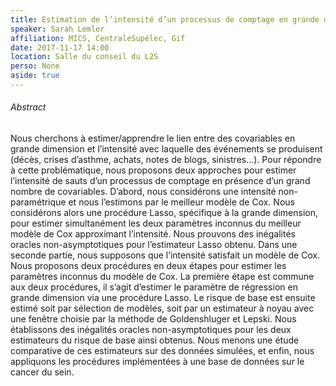 ```yaml
---
title: Estimation de l’intensité d’un processus de comptage en grande dimensionessus de comptage en grande dimension
speaker: Sarah Lemler
affiliation: MICS, CentraleSupélec, Gif
date: 2017-11-17 14:00
location: Salle du conseil du L2S
perso: None
aside: true
---
```


###### Abstract
Nous cherchons à estimer/apprendre le lien entre des covariables en
grande dimension et l’intensité avec laquelle des événements se
produisent (décès, crises d’asthme, achats, notes de blogs,
sinistres...). Pour répondre à cette problématique, nous proposons
deux approches pour estimer l’intensité de sauts d’un processus de
comptage en présence d’un grand nombre de covariables. D’abord, nous
considérons une intensité non-paramétrique et nous l’estimons par le
meilleur modèle de Cox. Nous considérons alors une procédure Lasso,
spécifique à la grande dimension, pour estimer simultanément les deux
paramètres inconnus du meilleur modèle de Cox approximant l’intensité.
Nous prouvons des inégalités oracles non-asymptotiques pour
l’estimateur Lasso obtenu. Dans une seconde partie, nous supposons que
l’intensité satisfait un modèle de Cox. Nous proposons deux procédures
en deux étapes pour estimer les paramètres inconnus du modèle de Cox.
La première étape est commune aux deux procédures, il s’agit d’estimer
le paramètre de régression en grande dimension via une procédure
Lasso. Le risque de base est ensuite estimé soit par sélection de
modèles, soit par un estimateur à noyau avec une fenêtre choisie par
la méthode de Goldenshluger et Lepski. Nous établissons des inégalités
oracles non-asymptotiques pour les deux estimateurs du risque de base
ainsi obtenus. Nous menons une étude comparative de ces estimateurs
sur des données simulées, et enfin, nous appliquons les procédures
implémentées à une base de données sur le cancer du sein.